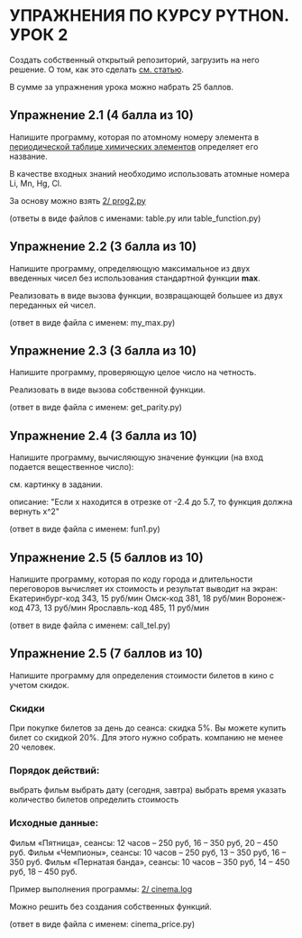 # УПРАЖНЕНИЯ ПО КУРСУ PYTHON. УРОК 2

Создать собственный открытый репозиторий, загрузить на него решение. О том, как это сделать [см. статью](https://pycode.ru/git/).

В сумме за упражнения урока можно набрать 25 баллов.

## Упражнение 2.1 (4 балла из 10)

Напишите программу, которая по атомному номеру элемента в [периодической таблице химических элементов](https://ru.wikipedia.org/wiki/%D0%9F%D0%B5%D1%80%D0%B8%D0%BE%D0%B4%D0%B8%D1%87%D0%B5%D1%81%D0%BA%D0%B0%D1%8F_%D1%81%D0%B8%D1%81%D1%82%D0%B5%D0%BC%D0%B0_%D1%85%D0%B8%D0%BC%D0%B8%D1%87%D0%B5%D1%81%D0%BA%D0%B8%D1%85_%D1%8D%D0%BB%D0%B5%D0%BC%D0%B5%D0%BD%D1%82%D0%BE%D0%B2) определяет его название.

В качестве входных знаний необходимо использовать атомные номера Li, Mn, Hg, Cl. 

За основу можно взять [2/ prog2.py](https://github.com/dm-fedorov/python3_intro/blob/master/lesson_2/prog2.py)

(ответы в виде файлов с именами: table.py или table_function.py)

## Упражнение 2.2 (3 балла из 10)

Напишите программу, определяющую максимальное из двух введенных чисел без использования стандартной функции **max**.

Реализовать в виде вызова функции, возвращающей большее из двух переданных ей чисел.

(ответ в виде файла с именем: my_max.py)

## Упражнение 2.3 (3 балла из 10)

Напишите программу, проверяющую целое число на четность. 

Реализовать в виде вызова собственной функции. 


(ответ в виде файла с именем: get_parity.py)

## Упражнение 2.4 (3 балла из 10)

Напишите программу, вычисляющую значение функции (на вход подается вещественное число):

см. картинку в задании.

описание:
"Если x находится в отрезке от -2.4 до 5.7, то функция должна вернуть x^2"

(ответ в виде файла с именем: fun1.py)

## Упражнение 2.5 (5 баллов из 10)

Напишите программу, которая по коду города и длительности переговоров вычисляет их стоимость и результат выводит на экран: 
Екатеринбург-код 343, 15 руб/мин
Омск-код 381, 18 руб/мин
Воронеж-код 473, 13 руб/мин
Ярославль-код 485, 11 руб/мин


(ответ в виде файла с именем: call_tel.py)

## Упражнение 2.5 (7 баллов из 10)

Напишите программу для определения стоимости билетов в кино с учетом скидок.

### Скидки
При покупке билетов за день до сеанса: скидка 5%.
Вы можете купить билет со скидкой 20%. Для этого нужно собрать. компанию не менее 20 человек.

### Порядок действий:
выбрать фильм
выбрать дату (сегодня, завтра)
выбрать время
указать количество билетов
определить стоимость

### Исходные данные:
Фильм «Пятница», 
сеансы: 12 часов – 250 руб, 16 – 350 руб, 20 – 450 руб. 
Фильм «Чемпионы», 
сеансы: 10 часов – 250 руб, 13 – 350 руб, 16 – 350 руб. 
Фильм «Пернатая банда», 
сеансы: 10 часов – 350 руб, 14 – 450 руб, 18 – 450 руб. 


Пример выполнения программы: [2/ cinema.log](https://github.com/dm-fedorov/python3_intro/blob/master/lesson_2/cinema.log)


Можно решить без создания собственных функций.


(ответ в виде файла с именем: cinema_price.py)

